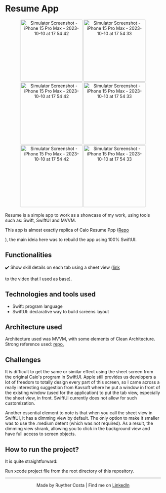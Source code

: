 # Resume App

<p align="center">
  <img src="https://github.com/Themakew/resume-app/assets/3030029/387a2f0d-648f-46ad-a1b9-bd129dfef565" alt="Simulator Screenshot - iPhone 15 Pro Max - 2023-10-10 at 17 54 42" width="200"/>
  <img src="https://github.com/Themakew/resume-app/assets/3030029/e2aee9ee-9c4b-4724-bb13-025b6de66200" alt="Simulator Screenshot - iPhone 15 Pro Max - 2023-10-10 at 17 54 33" width="200"/>
  <img src="https://github.com/Themakew/resume-app/assets/3030029/3a47ae7d-1114-4ab2-ae31-9d5c2cfe03db" alt="Simulator Screenshot - iPhone 15 Pro Max - 2023-10-10 at 17 54 42" width="200"/>
  <img src="https://github.com/Themakew/resume-app/assets/3030029/66a324cd-3144-406b-bd15-e8b552612257" alt="Simulator Screenshot - iPhone 15 Pro Max - 2023-10-10 at 17 54 33" width="200"/>
  <img src="https://github.com/Themakew/resume-app/assets/3030029/c880cf28-bbc0-4634-9b81-8c3169c31437" alt="Simulator Screenshot - iPhone 15 Pro Max - 2023-10-10 at 17 54 42" width="200"/>
  <img src="https://github.com/Themakew/resume-app/assets/3030029/ff0808ea-4a92-4de1-8b03-38180cae6c60" alt="Simulator Screenshot - iPhone 15 Pro Max - 2023-10-10 at 17 54 33" width="200"/>
</p>

Resume is a simple app to work as a showcase of my work, using tools such as: Swift, SwiftUI and MVVM.

This app is almost exactly replica of Caio Resume Ppp (<a href="https://github.com/caiiocasttro/CAIOSDEV-APP">Repo</a></p>), the main ideia here was to rebuild the app using 100% SwiftUI.

## Functionalities
✔️ Show skill details on each tab using a sheet view (<a href="https://www.youtube.com/watch?v=8Ys83qvnDvE&t=754s">link</a></p> to the video that I used as base).

## Technologies and tools used

- Swift: program language
- SwiftUI: declarative way to build screens layout

## Architecture used

Architecture used was MVVM, with some elements of Clean Architecture. Strong reference used: <a href="https://github.com/kudoleh/iOS-Clean-Architecture-MVVM">repo.</a></p> 

## Challenges

It is difficult to get the same or similar effect using the sheet screen from the original Caio's program in SwiftUI. Apple still provides us developers a lot of freedom to totally design every part of this screen, so I came across a really interesting suggestion from Kavsoft where he put a window in front of the existing window (used for the application) to put the tab view, especially the sheet view, in front. SwiftUI currently does not allow for such customization.

Another essential element to note is that when you call the sheet view in SwiftUI, it has a dimming view by default. The only option to make it smaller was to use the .medium detent (which was not required). As a result, the dimming view shrank, allowing you to click in the background view and have full access to screen objects.

## How to run the project?

It is quite straightforward:

Run xcode project file from the root directory of this repository.

---
<p align="center">Made by Ruyther Costa | Find me on <a href="https://www.linkedin.com/in/ruyther">LinkedIn</a></p>
